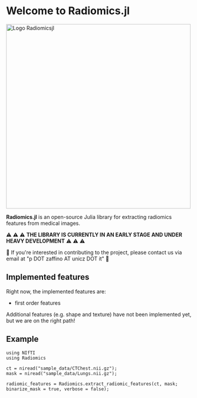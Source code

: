 # **Welcome to Radiomics.jl**
<a href="https://github.com/pzaffino/radiomics.jl">
  <img src="https://raw.githubusercontent.com/pzaffino/Radiomics.jl/refs/heads/main/Logo%20Radiomicsjl.png" alt="Logo Radiomicsjl" width="500"/>
</a>


**Radiomics.jl** is an open-source Julia library for extracting radiomics features from medical images.

:warning: :warning: :warning: **THE LIBRARY IS CURRENTLY IN AN EARLY STAGE AND UNDER HEAVY DEVELOPMENT** :warning: :warning: :warning:

:email: If you're interested in contributing to the project, please contact us via email at "p DOT zaffino AT unicz DOT it" :email:


## **Implemented features**

Right now, the implemented features are:
- first order features

Additional features (e.g. shape and texture) have not been implemented yet, but we are on the right path!

## **Example**

```
using NIfTI
using Radiomics

ct = niread("sample_data/CTChest.nii.gz");
mask = niread("sample_data/Lungs.nii.gz");

radiomic_features = Radiomics.extract_radiomic_features(ct, mask; binarize_mask = true, verbose = false);
```
